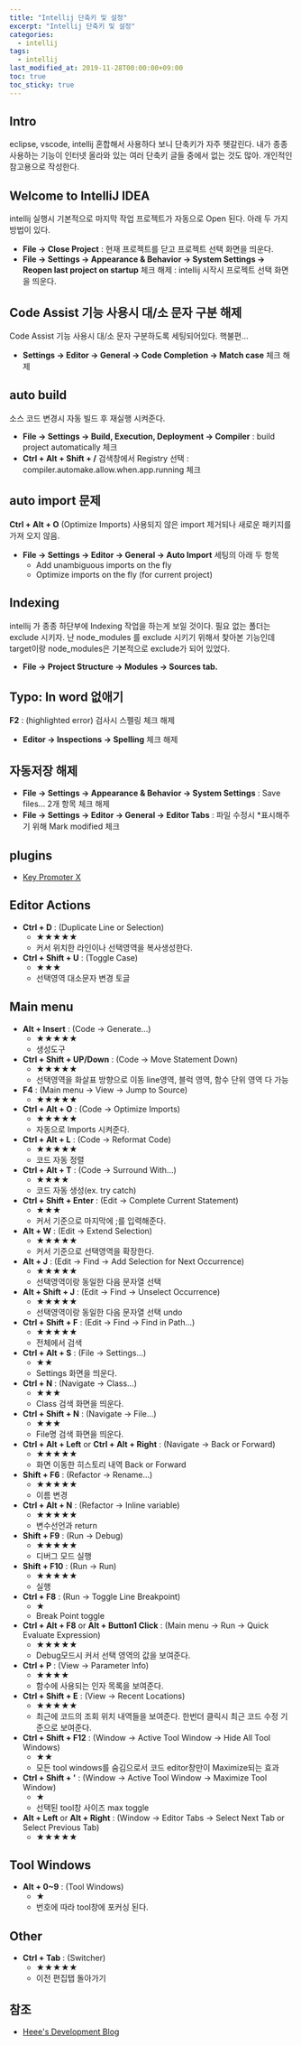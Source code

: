 ```yaml
---
title: "Intellij 단축키 및 설정"
excerpt: "Intellij 단축키 및 설정"
categories: 
  - intellij
tags: 
  - intellij
last_modified_at: 2019-11-28T00:00:00+09:00
toc: true
toc_sticky: true
---
```


## Intro
eclipse, vscode, intellij 혼합해서 사용하다 보니 단축키가 자주 헷갈린다.
내가 종종 사용하는 기능이 인터넷 올라와 있는 여러 단축키 글들 중에서 없는 것도 많아.
개인적인 참고용으로 작성한다.

## Welcome to IntelliJ IDEA
intellij 실행시 기본적으로 마지막 작업 프로젝트가 자동으로 Open 된다. 아래 두 가지 방법이 있다.
- **File → Close Project** : 현재 프로젝트를 닫고 프로젝트 선택 화면을 띄운다.
- **File → Settings → Appearance & Behavior → System Settings → Reopen last project on startup** 체크 해제 : intellij 시작시 프로젝트 선택 화면을 띄운다.

## Code Assist 기능 사용시 대/소 문자 구분 해제
Code Assist 기능 사용시 대/소 문자 구분하도록 세팅되어있다. 핵불편...<br>
- **Settings → Editor → General → Code Completion → Match case** 체크 해제

## auto build
소스 코드 변경시 자동 빌드 후 재실행 시켜준다.
- **File → Settings → Build, Execution, Deployment → Compiler** : build project automatically 체크
- **Ctrl + Alt + Shift + /** 검색창에서 Registry 선택 : compiler.automake.allow.when.app.running 체크

## auto import 문제
**Ctrl + Alt + O** (Optimize Imports) 사용되지 않은 import 제거되나 새로운 패키지를 가져 오지 않음.
- **File → Settings → Editor → General → Auto Import** 세팅의 아래 두 항목 
  - Add unambiguous imports on the fly
  - Optimize imports on the fly (for current project)
  
## Indexing
intellij 가 종종 하단부에 Indexing 작업을 하는게 보일 것이다. 필요 없는 폴더는 exclude 시키자. 난 node_modules 를 exclude 시키기 위해서 찾아본 기능인데 target이랑 node_modules은 기본적으로 exclude가 되어 있었다.
- **File → Project Structure → Modules → Sources tab.**

## Typo: In word 없애기
**F2** : (highlighted error) 검사시 스펠링 체크 해제
- **Editor → Inspections → Spelling** 체크 해제

## 자동저장 해제
- **File → Settings → Appearance & Behavior → System Settings** : Save files... 2개 항목 체크 해제
- **File → Settings → Editor → General → Editor Tabs** : 파일 수정시 \*표시해주기 위해 Mark modified 체크

## plugins
- [Key Promoter X](https://plugins.jetbrains.com/plugin/9792-key-promoter-x/versions)

## Editor Actions
- **Ctrl + D** : (Duplicate Line or Selection)
  - ★★★★★
  - 커서 위치한 라인이나 선택영역을 복사생성한다.
- **Ctrl + Shift + U** : (Toggle Case)
  - ★★★
  - 선택영역 대소문자 변경 토글

## Main menu
- **Alt + Insert** : (Code → Generate...)
  - ★★★★★
  - 생성도구
- **Ctrl + Shift + UP/Down** : (Code → Move Statement Down)
  - ★★★★★
  - 선택영역을 화살표 방향으로 이동 line영역, 블럭 영역, 함수 단위 영역 다 가능
- **F4** : (Main menu → View → Jump to Source)
  - ★★★★★
- **Ctrl + Alt + O** : (Code → Optimize Imports)
  - ★★★★★
  - 자동으로 Imports 시켜준다.
- **Ctrl + Alt + L** : (Code → Reformat Code)
  - ★★★★★
  - 코드 자동 정렬
- **Ctrl + Alt + T** : (Code → Surround With...)
  - ★★★★
  - 코드 자동 생성(ex. try catch)
- **Ctrl + Shift + Enter** : (Edit → Complete Current Statement)
  - ★★★
  - 커서 기준으로 마지막에 ;를 입력해준다. 
- **Alt + W** : (Edit → Extend Selection)
  - ★★★★★
  - 커서 기준으로 선택영역을 확장한다.
- **Alt + J** : (Edit → Find → Add Selection for Next Occurrence)
  - ★★★★★
  - 선택영역이랑 동일한 다음 문자열 선택
- **Alt + Shift + J** : (Edit → Find → Unselect Occurrence)
  - ★★★★★
  - 선택영역이랑 동일한 다음 문자열 선택 undo
- **Ctrl + Shift + F** : (Edit → Find → Find in Path...)
  - ★★★★★
  - 전체에서 검색
- **Ctrl + Alt + S** : (File → Settings...)
  - ★★
  - Settings 화면을 띄운다.
- **Ctrl + N** : (Navigate → Class...)
  - ★★★
  - Class 검색 화면을 띄운다.
- **Ctrl + Shift + N** : (Navigate → File...)
  - ★★★
  - File명 검색 화면을 띄운다.
- **Ctrl + Alt + Left** or **Ctrl + Alt + Right** : (Navigate → Back or Forward)
  - ★★★★★
  - 화면 이동한 히스토리 내역 Back or Forward
- **Shift + F6** : (Refactor → Rename...)
  - ★★★★★
  - 이름 변경
- **Ctrl + Alt + N** : (Refactor → Inline variable)
  - ★★★★★
  - 변수선언과 return 
- **Shift + F9** : (Run → Debug)
  - ★★★★★
  - 디버그 모드 실행
- **Shift + F10** : (Run → Run)
  - ★★★★★
  - 실행
- **Ctrl + F8** : (Run → Toggle Line Breakpoint)
  - ★
  - Break Point toggle
- **Ctrl + Alt + F8** or **Alt + Button1 Click** : (Main menu → Run → Quick Evaluate Expression)
  - ★★★★★
  - Debug모드시 커서 선택 영역의 값을 보여준다.
- **Ctrl + P** : (View → Parameter Info)
  - ★★★★
  - 함수에 사용되는 인자 목록을 보여준다.
- **Ctrl + Shift + E** : (View → Recent Locations)
  - ★★★★★
  - 최근에 코드의 조회 위치 내역들을 보여준다. 한번더 클릭시 최근 코드 수정 기준으로 보여준다.
- **Ctrl + Shift + F12** : (Window → Active Tool Window → Hide All Tool Windows)
  - ★★
  - 모든 tool windows를 숨김으로서 코드 editor창만이 Maximize되는 효과
- **Ctrl + Shift + '** : (Window → Active Tool Window → Maximize Tool Window)
  - ★
  - 선택된 tool창 사이즈 max toggle
- **Alt + Left** or **Alt + Right** : (Window → Editor Tabs → Select Next Tab or Select Previous Tab)
  - ★★★★★

## Tool Windows
- **Alt + 0~9** : (Tool Windows)
  - ★
  - 번호에 따라 tool창에 포커싱 된다. 
  
## Other
- **Ctrl + Tab** : (Switcher)
  - ★★★★★
  - 이전 편집탭 돌아가기

## 참조
- [Heee's Development Blog](https://gmlwjd9405.github.io/2019/05/21/intellij-shortkey.html)
